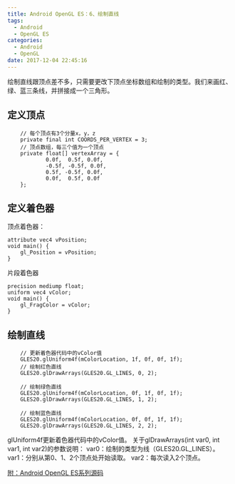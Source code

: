 ```yaml
---
title: Android OpenGL ES：6、绘制直线
tags:
  - Android
  - OpenGL ES
categories:
  - Android
  - OpenGL
date: 2017-12-04 22:45:16
---
```


绘制直线跟顶点差不多，只需要更改下顶点坐标数组和绘制的类型。我们来画红、绿、蓝三条线，并拼接成一个三角形。
## 定义顶点
```
    // 每个顶点有3个分量x，y，z
    private final int COORDS_PER_VERTEX = 3;
    // 顶点数组，每三个值为一个顶点
    private float[] vertexArray = {
            0.0f,  0.5f, 0.0f,
            -0.5f, -0.5f, 0.0f,
            0.5f, -0.5f, 0.0f,
            0.0f,  0.5f, 0.0f
    };
```

## 定义着色器
顶点着色器：
```
attribute vec4 vPosition;
void main() {
    gl_Position = vPosition;
}
```
片段着色器
```
precision mediump float;
uniform vec4 vColor;
void main() {
    gl_FragColor = vColor;
}
```

## 绘制直线
```
    // 更新着色器代码中的vColor值
    GLES20.glUniform4f(mColorLocation, 1f, 0f, 0f, 1f);
    // 绘制红色直线
    GLES20.glDrawArrays(GLES20.GL_LINES, 0, 2);

    // 绘制绿色直线
    GLES20.glUniform4f(mColorLocation, 0f, 1f, 0f, 1f);
    GLES20.glDrawArrays(GLES20.GL_LINES, 1, 2);

    // 绘制蓝色直线
    GLES20.glUniform4f(mColorLocation, 0f, 0f, 1f, 1f);
    GLES20.glDrawArrays(GLES20.GL_LINES, 2, 2);
```
glUniform4f更新着色器代码中的vColor值。
关于glDrawArrays(int var0, int var1, int var2)的参数说明：
var0：绘制的类型为线（GLES20.GL_LINES）。
var1：分别从第0、1、2个顶点处开始读取。
var2：每次读入2个顶点。


[附：Android OpenGL ES系列源码](https://github.com/x4niko/AndroidOpenGLSample)

